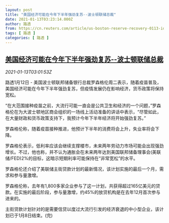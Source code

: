 ```yaml
---
layout: post
title: "美国经济可能在今年下半年强劲复苏--波士顿联储总裁"
date: 2021-01-13T03:23:14.000Z
author: 路透
from: https://cn.reuters.com/article/us-boston-reserve-recovery-0113-idCNKBS29I0AP
tags: [ 路透 ]
categories: [ 路透 ]
---
```

<!--1610508194000-->
[美国经济可能在今年下半年强劲复苏--波士顿联储总裁](https://cn.reuters.com/article/us-boston-reserve-recovery-0113-idCNKBS29I0AP)
------

<div>
<div><i>2021-01-13T03:01:53Z</i></div><p>路透1月12日 - 美国波士顿联邦储备银行总裁罗森格伦周二表示，随着疫苗普及，美国经济可能在今年下半年强劲复苏，但疫情发展仍在影响经济，货币政策将保持宽松。</p><p>“在大范围接种疫苗之前，大流行可能一直会是公共卫生和经济的一个问题，”罗森格伦在为大波士顿地区商会组织的一场线上活动准备的讲话中表示，“尽管如此，在大量财政和货币政策支持下，我预计今年下半年经济将开始强劲复苏。”</p><p>罗森格伦称，随着疫苗接种推进，他预计下半年的消费将会上升，失业率将会下降。</p><p>罗森格伦表示，低利率应该会继续支撑楼市，未来两年劳动力市场可能会出现强劲增长。不过，他也称，并不认为通胀会在未来两年达到美国联邦储备理事会(美联储/FED)2%的目标，这暗示短期利率可能保持在“非常宽松”的水平。</p><p>罗森格伦还介绍了美联储主街贷款计划的最新情况，该计划实施的最后一个月，需求和参与量激增。</p><p>罗森格伦称，去年有1,800多家企业参与了这一计划，共获得超过165亿美元的贷款。在实施的最后阶段，参与量激增，约45%的放贷机构是在去年12月首次参与进来的。</p><p>主街贷款计划针对的是需要信贷以度过大流行引发的经济衰退的中小型企业，该计划已于1月8日结束。(完)</p>
</div>
